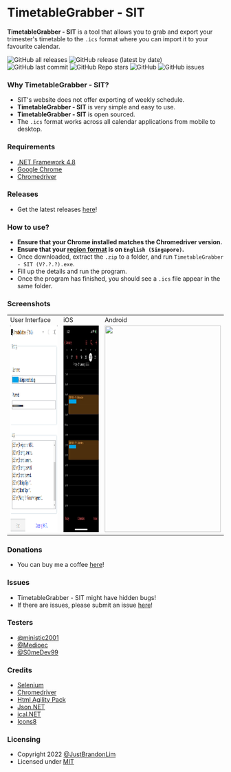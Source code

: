 # TimetableGrabber - SIT

**TimetableGrabber - SIT** is a tool that allows you to grab and export your trimester's timetable to the `.ics` format where you can import it to your favourite calendar.

![GitHub all releases](https://img.shields.io/github/downloads/JustBrandonLim/TimetableGrabber-SIT/total)
![GitHub release (latest by date)](https://img.shields.io/github/v/release/JustBrandonLim/TimetableGrabber-SIT)
![GitHub last commit](https://img.shields.io/github/last-commit/JustBrandonLim/TimetableGrabber-SIT)
![GitHub Repo stars](https://img.shields.io/github/stars/JustBrandonLim/TimetableGrabber-SIT?style=social)
![GitHub](https://img.shields.io/github/license/JustBrandonLim/TimetableGrabber-SIT)
![GitHub issues](https://img.shields.io/github/issues/JustBrandonLim/TimetableGrabber-SIT)

### Why TimetableGrabber - SIT?

* SIT's website does not offer exporting of weekly schedule.
* **TimetableGrabber - SIT** is very simple and easy to use.
* **TimetableGrabber - SIT** is open sourced.
* The `.ics` format works across all calendar applications from mobile to desktop.

### Requirements
* [.NET Framework 4.8](https://dotnet.microsoft.com/en-us/download/dotnet-framework/net48/)
* [Google Chrome](https://www.google.com/intl/en_sg/chrome/)
* [Chromedriver](https://chromedriver.chromium.org/downloads/)

### Releases
* Get the latest releases [here](https://github.com/JustBrandonLim/TimetableGrabber---SIT/releases/)!

### How to use?
* **Ensure that your Chrome installed matches the Chromedriver version.**
* **Ensure that your [region format](https://www.howto-connect.com/change-regional-format-windows-10/) is on `English (Singapore)`.**
* Once downloaded, extract the `.zip` to a folder, and run `TimetableGrabber - SIT (V?.?.?).exe`.
* Fill up the details and run the program.
* Once the program has finished, you should see a `.ics` file appear in the same folder.

### Screenshots
<table>
  <tr>
    <td>User Interface</td>
    <td>iOS</td>
    <td>Android</td>
  </tr>
  <tr>
    <td>
      <img src="https://github.com/JustBrandonLim/TimetableGrabber---SIT/blob/master/screenshots/UserInterface.png/" width="270" height="480"/>
    </td>
    <td>
      <img src="https://github.com/JustBrandonLim/TimetableGrabber---SIT/blob/master/screenshots/iOS.png/" width="270" height="480"/>
    </td>
    <td>
      <img src="https://github.com/JustBrandonLim/TimetableGrabber-SIT/blob/master/screenshots/Android.png" width="270" height="480"/>
    </td>
  </tr>
</table>

### Donations
* You can buy me a coffee [here](https://ko-fi.com/justbrandonlim/)!

### Issues
* TimetableGrabber - SIT might have hidden bugs!
* If there are issues, please submit an issue [here](https://github.com/JustBrandonLim/TimetableGrabber-SIT/issues/)!

### Testers
* [@ministic2001](https://github.com/ministic2001/)
* [@Medioec](https://github.com/Medioec/)
* [@S0meDev99](https://github.com/S0meDev99/)

### Credits
* [Selenium](https://www.selenium.dev/)
* [Chromedriver](https://chromedriver.chromium.org/downloads/)
* [Html Agility Pack](https://html-agility-pack.net/)
* [Json.NET](https://www.newtonsoft.com/json/)
* [ical.NET](https://github.com/rianjs/ical.net/)
* [Icons8](https://icons8.com/)

### Licensing
* Copyright 2022 [@JustBrandonLim](https://JustBrandonLim.github.io/)
* Licensed under [MIT](https://github.com/JustBrandonLim/TimetableGrabber---SIT/blob/master/LICENSE.md/)
